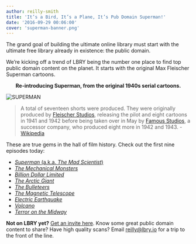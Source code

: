 ```yaml
---
author: reilly-smith
title: 'It’s a Bird, It’s a Plane, It’s Pub Domain Superman!'
date: '2016-09-29 00:06:00'
cover: 'superman-banner.png'
---
```

The grand goal of building the ultimate online library must start with the ultimate free library already in existence: the public domain.

We’re kicking off a trend of LBRY being the number one place to find top public domain content on the planet. It starts with the original Max Fleischer Superman cartoons.

**<p align="center">Re-introducing Superman, from the original 1940s serial cartoons.</p>**

![SUPERMAN](/img/news/superman-inline.png)

>A total of seventeen shorts were produced. They were originally produced by [Fleischer Studios](https://en.wikipedia.org/wiki/Fleischer_Studios), releasing the pilot and eight cartoons in 1941 and 1942 before being taken over in May by [Famous Studios](https://en.wikipedia.org/wiki/Famous_Studios), a successor company, who produced eight more in 1942 and 1943. - [Wikipedia](https://en.wikipedia.org/wiki/Superman_(1940s_cartoons))

These are true gems in the hall of film history. Check out the first nine episodes today:

- [*Superman* (a.k.a. *The Mad Scientist*)](lbry://superman1940-e1)
- [*The Mechanical Monsters*](lbry://superman1940-e2)
- [*Billion Dollar Limited*](lbry://superman1940-e3)
- [*The Arctic Giant*](lbry://superman1940-e4)
- [*The Bulleteers*](lbry://superman1940-e5)
- [*The Magnetic Telescope*](lbry://superman1940-e6)
- [*Electric Earthquake*](lbry://superman1940-e7)
- [*Volcano*](lbry://superman1940-e8)
- [*Terror on the Midway*](lbry://superman1940-e9)

**Not on LBRY yet?** [Get an invite here](https://lbry.io/get). Know some great public domain content to share? Have high quality scans? Email reilly@lbry.io for a trip to the front of the line.
